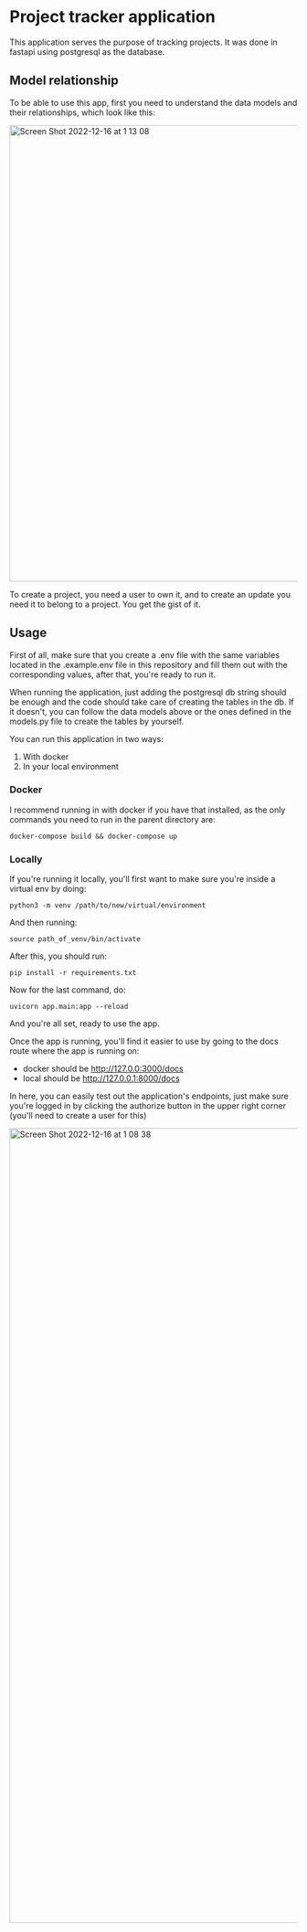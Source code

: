 # Project tracker application

This application serves the purpose of tracking projects. It was done in fastapi using postgresql as the database. 

## Model relationship

To be able to use this app, first you need to understand the data models and their relationships, which look like this:

<img width="799" alt="Screen Shot 2022-12-16 at 1 13 08" src="https://user-images.githubusercontent.com/62902131/208034339-79cb5614-bf92-40ce-bd5b-ae93809f1050.png">

To create a project, you need a user to own it, and to create an update you need it to belong to a project. You get the gist of it. 

## Usage 

First of all, make sure that you create a .env file with the same variables located in the .example.env file in this repository and fill them out with the corresponding values, after that, you're ready to run it. 

When running the application, just adding the postgresql db string should be enough and the code should take care of creating the tables in the db. If it doesn't, you can follow the data models above or the ones defined in the models.py file to create the tables by yourself. 

You can run this application in two ways:

1. With docker
2. In your local environment

### Docker

I recommend running in with docker if you have that installed, as the only commands you need to run in the parent directory are:

    docker-compose build && docker-compose up
    
### Locally
    
If you're running it locally, you'll first want to make sure you're inside a virtual env by doing:

    python3 -m venv /path/to/new/virtual/environment
    
And then running:
    
    source path_of_venv/bin/activate
    
After this, you should run:

    pip install -r requirements.txt

Now for the last command, do:

    uvicorn app.main:app --reload
    
And you're all set, ready to use the app.

Once the app is running, you'll find it easier to use by going to the docs route where the app is running on:
* docker should be http://127.0.0:3000/docs
* local should be http://127.0.0.1:8000/docs

In here, you can easily test out the application's endpoints, just make sure you're logged in by clicking the authorize button in the upper right corner (you'll need to create a user for this)

<img width="1391" alt="Screen Shot 2022-12-16 at 1 08 38" src="https://user-images.githubusercontent.com/62902131/208033794-83148017-e444-4cb9-ac4b-cb70a125811c.png">

